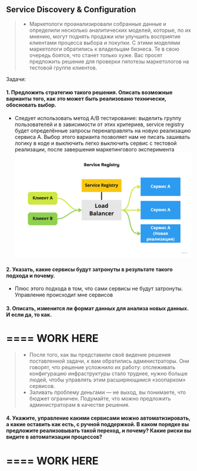 ## Service Discovery & Configuration

> - Маркетологи проанализировали собранные данные и определили несколько аналитических моделей, которые, по их мнению, могут поднять продажи или улучшить восприятие клиентами процесса выбора и покупки. С этими моделями маркетологи обратились к владельцам бизнеса. Те в свою очередь боятся, что станет только хуже. Вас просят предложить решение для проверки гипотезы маркетологов на тестовой группе клиентов.

Задачи: 

#### 1. Предложить стратегию такого решения. Описать возможные варианты того, как это может быть реализовано технически, обосновать выбор.

- Следует использовать метод A/B тестирование: выделить группу пользователей и в зависимости от этих критериев, service registry будет определённые запросы перенаправлять на новую реализацию сервиса А. Выбор этого варианта позволяет нам не писать зашивать логику в коде и выключить легко выключить сервис с тестовой реализации, после завершения маркетингового эксперимента
![alt tag](https://github.com/reddeveI/sb-architecture/blob/main/images/Service-registry.jpg)


#### 2. Указать, какие сервисы будут затронуты в результате такого подхода и почему.

- Плюс этого подхода в том, что сами сервисы не будут затронуты. Управление происходит мне сервисов

#### 3. Описать, изменится ли формат данных для анализа новых данных. И если да, то как.

====
WORK HERE
====

> - После того, как вы представили своё видение решения поставленной задачи, к вам обратились администраторы. Они говорят, что решение усложнило их работу: отслеживать конфигурацию инфраструктуры стало труднее, нужно больше людей, чтобы управлять этим расширяющимся «зоопарком» сервисов.
> - Заливать проблему деньгами — не выход, вы понимаете, что бюджет ограничен. Подумайте, что можно предложить администраторам в качестве решения.

#### 4. Укажите, управление какими сервисами можно автоматизировать, а какие оставить как есть, с ручной поддержкой. В каком порядке вы предложите реализовывать такой переход, и почему? Какие риски вы видите в автоматизации процессов?


====
WORK HERE
====
